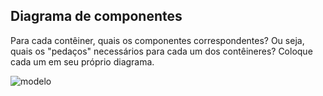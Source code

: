 ## Diagrama de componentes

Para cada contêiner, quais os componentes correspondentes?
Ou seja, quais os "pedaços" necessários para cada um
dos contêineres? Coloque cada um em seu próprio diagrama.

![modelo](http://www.plantuml.com/plantuml/proxy?cache=no&src=https://raw.githubusercontent.com/kyriosdata/docente-inf/main/documentacao/diagramas/c4-component.puml)
